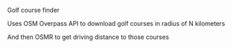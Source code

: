 Golf course finder

Uses OSM Overpass API to download golf courses in radius of N kilometers

And then OSMR to get driving distance to those courses

